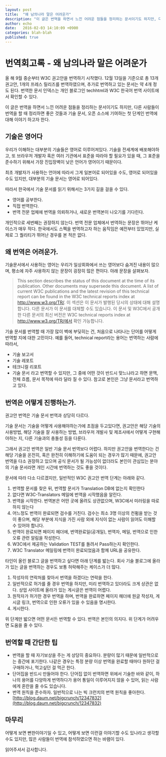 ```yaml
---
layout: post
title:  "왜 남의나라 말은 어려운가"
description: "이 글은 번역을 하면서 느낀 어려운 점들을 정리하는 문서이기도 하지만, 다른 사람들이 번역을 할 때 정리하면 좋은 것들과 기술 문서, 오픈 소스에 기여하는 첫 단계인 번역에 대해 이야기 하고자 한다."
author: echo
date:   2016-02-03 14:10:09 +0900
categories: blah-blah
published: true
---
```


# 번역회고록 - 왜 남의나라 말은 어려운가
올 해 9월 중순부터 W3C 권고안을 번역하기 시작했다.
12월 13일을 기준으로 총 13개 권고안, 1개의 프레스 릴리즈를 번역하였으며, 추가로 번역하고 있는 문서는 약 4개 정도 된다.
번역한 문서 인덱스는 개인 블로그인 techhtml과 W3C 한국어 번역 사이트에서 확인할 수 있다.

이 글은 번역을 하면서 느낀 어려운 점들을 정리하는 문서이기도 하지만,
다른 사람들이 번역을 할 때 정리하면 좋은 것들과 기술 문서, 오픈 소스에 기여하는 첫 단계인 번역에 대해 이야기 하고자 한다.

## 기술은 영어다
우리가 이해하는 대부분의 기술들은 영어로 이루어져있다.
기술을 전세계에 배포해야하고, 또 브라우저 개발자 혹은 여러 기관에서 표준을 따라야 할 필요가 있을 때,
그 표준을 준수하기 위해서 가장 진입장벽이 낮은 언어가 영어이기 때문이다.

최초 개발자가 사용하는 언어에 따라서 그게 일본어로 되어있을 수도, 영어로 되어있을 수도 있지만,
대부분의 기술 문서는 영어로 되어있다.

따라서 한국에서 기술 문서를 읽기 위해서는 3가지 길을 걸을 수 있다.
- 영어를 공부한다.
- 직접 번역한다.
- 번역 전문 업체에 번역을 의뢰하거나, 새로운 번역본이 나오기를 기다린다.

개인적으로 세번째는 권장하지 않는다.
번역 전문 업체에서 번역하는 문장은 뛰어난 케이스가 매우 적다.
한국에서도 스펙을 번역하고자 하는 움직임은 예전부터 있었지만, 실제로 그 퀄리티가 뛰어난 경우를 본 적은 없다.</p>

## 왜 번역은 어려운가.
기술문서에서 사용하는 영어는 우리가 일상회화에서 쓰는 영어보다 숨겨진 내용이 많으며,
평소에 자주 사용하지 않는 문장이 굉장히 많은 편이다. 아래 문장을 살펴보자.

> This section describes the status of this document at the time of its publication. Other documents may supersede this document.
A list of current W3C publications and the latest revision of this technical report can be found in the W3C technical reports index at http://www.w3.org/TR/.
> 이 섹션은 이 문서가 발행된 당시의 상태에 대해 설명합니다. 다른 문서가 이 문서를 대체할 수도 있습니다.
이 문서 및 W3C에서 공개한 다른 문서의 최신 버전은 W3C technical reports index at http://www.w3.org/TR/에서 확인 가능합니다.

기술 문서를 번역할 때 가장 많이 벽에 부딪히는 건, 처음으로 나타나는 단어를 어떻게 번역할 지에 대한 고민이다.
예를 들어, technical report라는 용어는 번역하는 사람에 따라서,
- 기술 보고서
- 기술 레포트
- 테크니컬 리포트
- 기술 문서
라고 번역할 수 있지만, 그 중에 어떤 것이 반드시 맞느냐라고 하면 문맥, 전체 흐름, 문서 목적에 따라 달라 질 수 있다.
참고로 본인은 그냥 문서라고 번역하고 있다.

## 번역은 어떻게 진행하는가.
권고안 번역은 기술 문서 번역과 상당히 다르다.

기술 문서는 기술을 어떻게 사용해야하는가에 초점을 두고있다면,
권고안은 해당 기술의 사용방법, 해당 기술을 잘 사용하는 방법, 브라우저 개발사 및 제조사에서 어떻게 구현해야하는 지, 다른 기술과의 충돌성 등을 다룬다.

그래서 권고안 번역은 일반 기술 문서 번역보다 어렵다.
하지만 권고안을 번역한다는 건 해당 기술을 온전히, 혹은 완전히 이해하기에 도움이 되는 경우가 많기 때문에,
권고안 번역을 다소 권장하고 있으며 공식 문서가 될 가능성이 없더라도 본인이 관심있는 분야의 기술 문서라면 개인 시간에 번역하는 것도 좋을 것이다.

문서에 따라 다소 다르겠지만,
일반적인 W3C 권고안 번역 단계는 아래와 같다.
1. 번역할 문서를 찾은 뒤, 번역할 문서가 Translation DB에 없는지 확인한다
2. 없다면 W3C-Translators 메일에 번역을 시작했음을 알린다.
3. 번역을 시작한다. 번역본은 어떤 곳에 올려도 상관없으며, W3C에서 미러링을 따로 하지 않는다
4. 어느정도 번역이 완료되면 검수를 거친다.
  검수는 최소 3명 이상의 컨펌을 받는 것이 좋으며,
  해당 부분에 지식을 가진 사람 외에 지식이 없는 사람이 읽어도 이해할 수 있어야 합니다.
5. 번역이 완료되면 페이지 헤더에, 번역완료일(공개일), 번역자, 메일, 번역으로 인한 오류 관련 알림을 작성한다.
6. W3C에서 제공하는 Validation TEST를 돌려서 Pass하는지 확인한다.
7. W3C Translator 메일링에 번역이 완료되었음과 함께 URL을 공유한다.

타인이 올린 블로그 글을 번역하고 싶다면 아래 단계를 밟는다.
회사 기술 블로그에 올라가 있는 글을 번역하는 경우도 보통 허락해주는 케이스가 더 많다.

1. 작성자의 연락처를 찾아서 번역을 하겠다는 연락을 한다.
2. 일반적으로 허가를 줄 경우 번역을 하지만, 미리 번역하고 있더라도 크게 상관은 없다.
상업 사이트에 올라가 있는 게시글은 번역이 어렵다.
3. 원작자가 허가한 경우 번역을 하며,
번역을 완료하면 페이지 헤더에 원글 작성자, 게시글 링크, 번역으로 인한 오류가 있을 수 있음을 명시한다.
4. 게시한다.

위 단계만 밟으면 어떤 문서든 번역할 수 있다.
번역은 본인의 의지다. 위 단계가 어려우면 도움을 줄 수 있다.

## 번역할 때 간단한 팁
- 번역을 할 때 자기보상을 주는 게 상당히 중요하다.
    분량이 많기 때문에 일반적으로는 중간에 포기한다.
    나같은 경우는 특정 분량 이상 번역을 완료할 때마다 원하던 걸 구매하거나, 먹고싶던 걸 먹곤 한다.
- 단어집을 반드시 만들어야 한다.
    단어집 없이 번역하면 위에서 기술한 바와 같이, 하나의 용어를 다양하게 번역하다가 용어 통일이 이루어지지 않을 수 있어,
    읽는 사람에게 혼란을 줄 수도 있습니다.
- 번역 원칙을 준수하자.
    일반적으로 나는 빅 크런치의 번역 원칙을 좋아한다.
    [http://blog.daum.net/bigcrunch/12347832](http://blog.daum.net/bigcrunch/12347832)

## 마무리
어떻게 보면 뻔한이야기일 수 있고,
어떻게 보면 이런걸 이야기할 수도 있나라고 생각할 수도 있지만,
많은 사람들이 번역에 참석하였으면 하는 바램이 있다.

읽어주셔서 감사합니다.